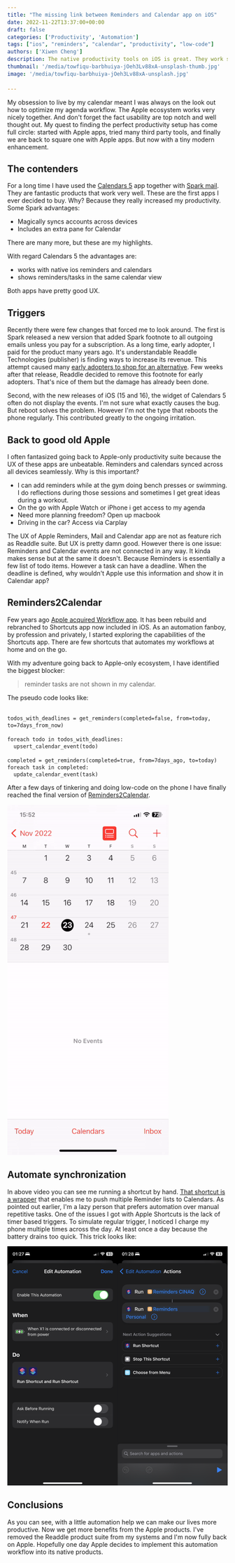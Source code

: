 ```yaml
---
title: "The missing link between Reminders and Calendar app on iOS"
date: 2022-11-22T13:37:00+00:00
draft: false
categories: ['Productivity', 'Automation']
tags: ["ios", "reminders", "calendar", "productivity", "low-code"]
authors: ['Xiwen Cheng']
description: The native productivity tools on iOS is great. They work seamlessly with Apple's ecosystem. Except for reminders and calendar app.
thumbnail: '/media/towfiqu-barbhuiya-jOeh3Lv88xA-unsplash-thumb.jpg'
image: '/media/towfiqu-barbhuiya-jOeh3Lv88xA-unsplash.jpg'

---
```


My obsession to live by my calendar meant I was always on the look out how to optimize my agenda workflow. The Apple ecosystem works very nicely together. And don't forget the fact usability are top notch and well thought out. My quest to finding the perfect productivity setup has come full circle: started with Apple apps, tried many third party tools, and finally we are back to square one with Apple apps. But now with a tiny modern enhancement.

## The contenders

For a long time I have used the [Calendars 5](https://apps.apple.com/nl/app/calendars-5-by-readdle/id697927927) app together with [Spark mail](https://apps.apple.com/nl/app/spark-mail-smart-email-inbox/id997102246). They are fantastic products that work very well. These are the first apps I ever decided to buy. Why? Because they really increased my productivity. Some Spark advantages:

- Magically syncs accounts across devices
- Includes an extra pane for Calendar

There are many more, but these are my highlights.

With regard Calendars 5 the advantages are:

- works with native ios reminders and calendars
- shows reminders/tasks in the same calendar view

Both apps have pretty good UX.

## Triggers

Recently there were few changes that forced me to look around. The first is Spark released a new version that added Spark footnote to all outgoing emails unless you pay for a subscription. As a long time, early adopter, I paid for the product many years ago. It's understandable Readdle Technologies (publisher) is finding ways to increase its revenue. This attempt caused many [early adopters to shop for an alternative](https://forums.macrumors.com/threads/popular-email-client-spark-gets-major-redesign-for-mac-moves-to-subscription-model.2363830/page-11). Few weeks after that release, Readdle decided to remove this footnote for early adopters. That's nice of them but the damage has already been done.

Second, with the new releases of iOS (15 and 16), the widget of Calendars 5 often do not display the events. I'm not sure what exactly causes the bug. But reboot solves the problem. However I'm not the type that reboots the phone regularly. This contributed greatly to the ongoing irritation.

## Back to good old Apple

I often fantasized going back to Apple-only productivity suite because the UX of these apps are unbeatable. Reminders and calendars synced across all devices seamlessly. Why is this important?

- I can add reminders while at the gym doing bench presses or swimming. I do reflections during those sessions and sometimes I get great ideas during a workout.
- On the go with Apple Watch or iPhone i get access to my agenda
- Need more planning freedom? Open up macbook
- Driving in the car? Access via Carplay

The UX of Apple Reminders, Mail and Calendar app are not as feature rich as Readdle suite. But UX is pretty damn good. However there is one issue: Reminders and Calendar events are not connected in any way. It kinda makes sense but at the same it doesn't. Because Reminders is essentially a few list of todo items. However a task can have a deadline. When the deadline is defined, why wouldn't Apple use this information and show it in Calendar app?

## Reminders2Calendar

Few years ago [Apple acquired Workflow app](https://en.wikipedia.org/wiki/Shortcuts_(app)). It has been rebuild and rebranched to Shortcuts app now included in iOS. As an automation fanboy, by profession and privately, I started exploring the capabilities of the Shortcuts app. There are few shortcuts that automates my workflows at home and on the go.

With my adventure going back to Apple-only ecosystem, I have identified the biggest blocker:

> reminder tasks are not shown in my calendar.

The pseudo code looks like:

```

todos_with_deadlines = get_reminders(completed=false, from=today, to=7days_from_now)

foreach todo in todos_with_deadlines:
  upsert_calendar_event(todo)

completed = get_reminders(completed=true, from=7days_ago, to=today)
foreach task in completed:
  update_calendar_event(task)

```

After a few days of tinkering and doing low-code on the phone I have finally reached the final version of [Reminders2Calendar](https://www.icloud.com/shortcuts/615ac60bbb534edcae6c07a95221eb95).

![reminders2calendar demo](/media/reminders-calendar.gif)

## Automate synchronization

In above video you can see me running a shortcut by hand. [That shortcut is a wrapper](https://www.icloud.com/shortcuts/8994e764a7cf4b88835896857ce30598) that enables me to push multiple Reminder lists to Calendars. As pointed out earlier, I'm a lazy person that prefers automation over manual repetitive tasks. One of the issues I got with Apple Shortcuts is the lack of timer based triggers. To simulate regular trigger, I noticed I charge my phone multiple times across the day. At least once a day because the battery drains too quick. This trick looks like:

![Automdate synchronization](/media/automation.png)

## Conclusions

As you can see, with a little automation help we can make our lives more productive. Now we get more benefits from the Apple products. I've removed the Readdle product suite from my systems and I'm now fully back on Apple. Hopefully one day Apple decides to implement this automation workflow into its native products.
